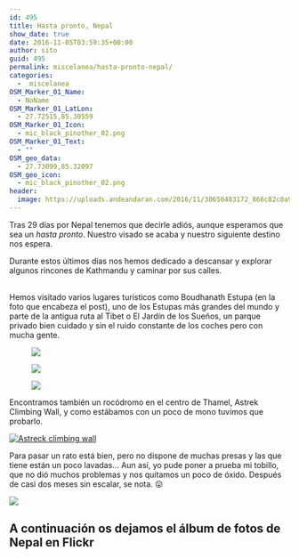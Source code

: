 ```yaml
---
id: 495
title: Hasta pronto, Nepal
show_date: true
date: 2016-11-05T03:59:35+00:00
author: sito
guid: 495
permalink: miscelanea/hasta-pronto-nepal/
categories:
  -  miscelanea
OSM_Marker_01_Name:
  - NoName
OSM_Marker_01_LatLon:
  - 27.72515,85.30559
OSM_Marker_01_Icon:
  - mic_black_pinother_02.png
OSM_Marker_01_Text:
  - ""
OSM_geo_data:
  - 27.73099,85.32097
OSM_geo_icon:
  - mic_black_pinother_02.png
header:
  image: https://uploads.andeandaran.com/2016/11/30650483172_866c82c0a9_h.jpg
---
```


  Tras 29 días por Nepal tenemos que decirle adiós, aunque esperamos que sea un <em>hasta pronto</em>. Nuestro visado se acaba y nuestro siguiente destino nos espera.


  Durante estos últimos días nos hemos dedicado a descansar y explorar algunos rincones de Kathmandu y caminar por sus calles.<!--more-->
  
  <br /> Hemos visitado varios lugares turísticos como Boudhanath Estupa (en la foto que encabeza el post), uno de los Estupas más grandes del mundo y parte de la antigua ruta al Tibet o El Jardín de los Sueños, un parque privado bien cuidado y sin el ruido constante de los coches pero con mucha gente.


<div id='gallery-8' class='gallery galleryid-495 gallery-columns-3 gallery-size-wcfixedheightsmall'>
  <figure > 
  
  <div>
    <a href='https://uploads.andeandaran.com/2016/11/MG_9369.jpg'><img loading="lazy"   src="https://uploads.andeandaran.com/2016/11/MG_9369.jpg"/></a>
  </div></figure><figure > 
  
  <div>
    <a href='https://uploads.andeandaran.com/2016/11/MG_9393.jpg'><img loading="lazy"   src="https://uploads.andeandaran.com/2016/11/MG_9393.jpg"  /></a>
  </div></figure><figure > 
  
  <div>
    <a href='https://uploads.andeandaran.com/2016/11/MG_9409.jpg'><img loading="lazy"   src="https://uploads.andeandaran.com/2016/11/MG_9409.jpg"  /></a>
  </div></figure>
</div>


Encontramos también un rocódromo en el centro de Thamel, Astrek Climbing Wall, y como estábamos con un poco de mono tuvimos que probarlo.

<a href="https://uploads.andeandaran.com/2016/11/GOPR5878_1478177401213_high.jpg"><img loading="lazy"  src="https://uploads.andeandaran.com/2016/11/GOPR5878_1478177401213_high.jpg" alt="Astreck climbing wall"  /></a>

Para pasar un rato está bien, pero no dispone de muchas presas y las que tiene están un poco lavadas... Aun así, yo pude poner a prueba mi tobillo, que no dió muchos problemas y nos quitamos un poco de óxido. Después de casi dos meses sin escalar, se nota. 😛

<a href="https://www.flickr.com/photos/sitoo/30131687643/in/dateposted/"><img loading="lazy"  src="https://live.staticflickr.com/5662/30131687643_9381a90fba_c.jpg" /></a>

## A continuación os dejamos el álbum de fotos de Nepal en Flickr

<a href='https://www.flickr.com/photos/sitoo/albums/72157675541261945' title='Nepal by Sitoo, on Flickr'><img loading="lazy"  src='https://live.staticflickr.com/5742/30736746386_3df6458164_c.jpg' alt='' /></a>